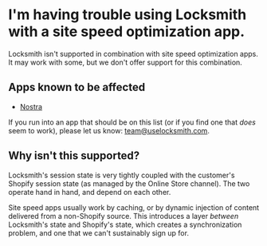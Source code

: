 # I'm having trouble using Locksmith with a site speed optimization app.

Locksmith isn't supported in combination with site speed optimization apps. It may work with some, but we don't offer support for this combination.

## Apps known to be affected

* [Nostra](https://www.nostra.ai/)

If you run into an app that should be on this list (or if you find one that _does_ seem to work), please let us know: [team@uselocksmith.com](mailto:team@uselocksmith.com).

## Why isn't this supported?

Locksmith's session state is very tightly coupled with the customer's Shopify session state (as managed by the Online Store channel). The two operate hand in hand, and depend on each other.

Site speed apps usually work by caching, or by dynamic injection of content delivered from a non-Shopify source. This introduces a layer _between_ Locksmith's state and Shopify's state, which creates a synchronization problem, and one that we can't sustainably sign up for.
